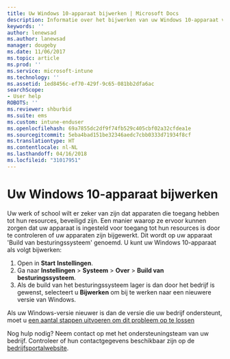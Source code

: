 ```yaml
---
title: Uw Windows 10-apparaat bijwerken | Microsoft Docs
description: Informatie over het bijwerken van uw Windows 10-apparaat voor toegang tot bedrijfsresources.
keywords: ''
author: lenewsad
ms.author: lanewsad
manager: dougeby
ms.date: 11/06/2017
ms.topic: article
ms.prod: ''
ms.service: microsoft-intune
ms.technology: ''
ms.assetid: 1ed8456c-ef70-429f-9c65-081bb2dfa6ac
searchScope:
- User help
ROBOTS: ''
ms.reviewer: shburbid
ms.suite: ems
ms.custom: intune-enduser
ms.openlocfilehash: 69a7855dc2df9f74fb529c405cbf02a32cfdea1e
ms.sourcegitcommit: 5eba4bad151be32346aedc7cbb0333d71934f8cf
ms.translationtype: HT
ms.contentlocale: nl-NL
ms.lasthandoff: 04/16/2018
ms.locfileid: "31017951"
---
```

# <a name="update-your-windows-10-device"></a>Uw Windows 10-apparaat bijwerken

Uw werk of school wilt er zeker van zijn dat apparaten die toegang hebben tot hun resources, beveiligd zijn. Een manier waarop ze ervoor kunnen zorgen dat uw apparaat is ingesteld voor toegang tot hun resources is door te controleren of uw apparaten zijn bijgewerkt. Dit wordt op uw apparaat 'Build van besturingssysteem' genoemd. U kunt uw Windows 10-apparaat als volgt bijwerken:

1. Open in **Start** **Instellingen**.
2. Ga naar **Instellingen** > **Systeem** > **Over** > **Build van besturingssysteem**.
3. Als de build van het besturingssysteem lager is dan door het bedrijf is gewenst, selecteert u **Bijwerken** om bij te werken naar een nieuwere versie van Windows.

Als uw Windows-versie nieuwer is dan de versie die uw bedrijf ondersteunt, moet u [een aantal stappen uitvoeren om dit probleem op te lossen](your-windows-version-isnt-yet-supported.md)

Nog hulp nodig? Neem contact op met het ondersteuningsteam van uw bedrijf. Controleer of hun contactgegevens beschikbaar zijn op de [bedrijfsportalwebsite](https://portal.manage.microsoft.com#HelpDeskDialog).
